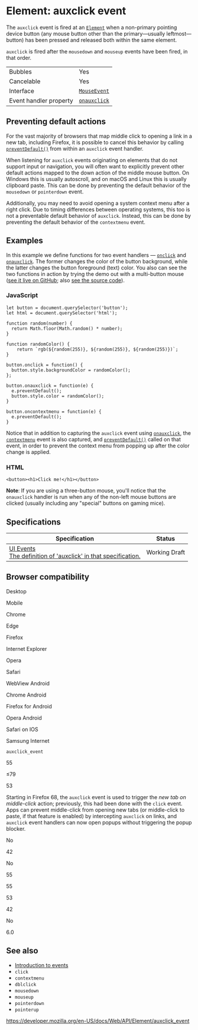 # Element: auxclick event

The `auxclick` event is fired at an [`Element`](../element) when a non-primary pointing device button (any mouse button other than the primary—usually leftmost—button) has been pressed and released both within the same element.

`auxclick` is fired after the `mousedown` and `mouseup` events have been fired, in that order.

<table><tbody><tr class="odd"><td>Bubbles</td><td>Yes</td></tr><tr class="even"><td>Cancelable</td><td>Yes</td></tr><tr class="odd"><td>Interface</td><td><a href="../mouseevent"><code>MouseEvent</code></a></td></tr><tr class="even"><td>Event handler property</td><td><a href="../globaleventhandlers/onauxclick"><code>onauxclick</code></a></td></tr></tbody></table>

## Preventing default actions

For the vast majority of browsers that map middle click to opening a link in a new tab, including Firefox, it is possible to cancel this behavior by calling [`preventDefault()`](../event/preventdefault) from within an `auxclick` event handler.

When listening for `auxclick` events originating on elements that do not support input or navigation, you will often want to explicitly prevent other default actions mapped to the down action of the middle mouse button. On Windows this is usually autoscroll, and on macOS and Linux this is usually clipboard paste. This can be done by preventing the default behavior of the `mousedown` or `pointerdown` event.

Additionally, you may need to avoid opening a system context menu after a right click. Due to timing differences between operating systems, this too is not a preventable default behavior of `auxclick`. Instead, this can be done by preventing the default behavior of the `contextmenu` event.

## Examples

In this example we define functions for two event handlers — [`onclick`](../globaleventhandlers/onclick) and [`onauxclick`](../globaleventhandlers/onauxclick). The former changes the color of the button background, while the latter changes the button foreground (text) color. You also can see the two functions in action by trying the demo out with a multi-button mouse ([see it live on GitHub](https://mdn.github.io/dom-examples/auxclick/); also [see the source code](https://github.com/mdn/dom-examples/blob/master/auxclick/index.html)).

### JavaScript

    let button = document.querySelector('button');
    let html = document.querySelector('html');

    function random(number) {
      return Math.floor(Math.random() * number);
    }

    function randomColor() {
        return `rgb(${random(255)}, ${random(255)}, ${random(255)})`;
    }

    button.onclick = function() {
      button.style.backgroundColor = randomColor();
    };

    button.onauxclick = function(e) {
      e.preventDefault();
      button.style.color = randomColor();
    }

    button.oncontextmenu = function(e) {
      e.preventDefault();
    }

Notice that in addition to capturing the `auxclick` event using [`onauxclick`](../globaleventhandlers/onauxclick), the [`contextmenu`](contextmenu_event) event is also captured, and [`preventDefault()`](../event/preventdefault) called on that event, in order to prevent the context menu from popping up after the color change is applied.

### HTML

    <button><h1>Click me!</h1></button>

**Note**: If you are using a three-button mouse, you'll notice that the `onauxclick` handler is run when any of the non-left mouse buttons are clicked (usually including any "special" buttons on gaming mice).

## Specifications

<table><thead><tr class="header"><th>Specification</th><th>Status</th></tr></thead><tbody><tr class="odd"><td><a href="https://w3c.github.io/uievents/#event-type-auxclick">UI Events<br />
<span class="small">The definition of 'auxclick' in that specification.</span></a></td><td><span class="spec-wd">Working Draft</span></td></tr></tbody></table>

## Browser compatibility

Desktop

Mobile

Chrome

Edge

Firefox

Internet Explorer

Opera

Safari

WebView Android

Chrome Android

Firefox for Android

Opera Android

Safari on IOS

Samsung Internet

`auxclick_event`

55

≤79

53

Starting in Firefox 68, the `auxclick` event is used to trigger the _new tab on middle-click_ action; previously, this had been done with the `click` event. Apps can prevent middle-click from opening new tabs (or middle-click to paste, if that feature is enabled) by intercepting `auxclick` on links, and `auxclick` event handlers can now open popups without triggering the popup blocker.

No

42

No

55

55

53

42

No

6.0

## See also

- [Introduction to events](https://developer.mozilla.org/en-US/docs/Learn/JavaScript/Building_blocks/Events)
- `click`
- `contextmenu`
- `dblclick`
- `mousedown`
- `mouseup`
- `pointerdown`
- `pointerup`

<a href="https://developer.mozilla.org/en-US/docs/Web/API/Element/auxclick_event" class="_attribution-link">https://developer.mozilla.org/en-US/docs/Web/API/Element/auxclick_event</a>
